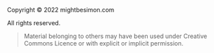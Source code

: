 Copyright © 2022 mightbesimon.com

All rights reserved.

> Material belonging to others may have been
> used under Creative Commons Licence or with
> explicit or implicit permission.
